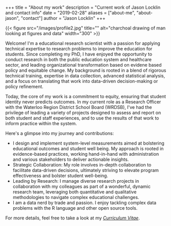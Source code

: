 +++
title = "About my work"
description = "Current work of Jason Locklin and contact info"
date = "2019-02-28"
aliases = ["about-me", "about-jason", "contact"]
author = "Jason Locklin"
+++


{{< figure src="/images/profile2.jpg" title="" alt="charchoal drawing of man looking at figures and data" width="300" >}}





Welcome! I'm a educational research scientist with a passion for applying technical expertise to research problems to improve the education for students. Since completing my PhD, I have enjoyed the opportunity to conduct research in both the public education system and healthcare sector, and leading organizational transformation based on evidene based policy and equitable change. My background is rooted in a blend of rigorous technical training, expertise in data collection, advanced statistical analysis, and a focus on translating that work into data-driven decision-making or policy refinement.

Today, the core of my work is a commitment to equity, ensuring that student identity never predicts outcomes. In my current role as a Research Officer with the Waterloo Region District School Board (WRDSB), I've had the privilege of leading a variety of projects designed to assess and report on both student and staff experiences, and to use the results of that work to inform practice within the system.

Here's a glimpse into my journey and contributions:

  +  I design and implement system-level measurements aimed at bolstering educational outcomes and student well being. My approach is rooted in evidence-based practices, working hand-in-hand with administration and various stakeholders to deliver actionable insights.
  +  Strategic Collaboration: My role involves in-depth collaboration to facilitate data-driven decisions, ultimately striving to elevate program effectiveness and bolster student well-being.
  +  Leading by Research: I manage diverse research projects in collaboration with my colleagues as part of a wonderful, dynamic research team, leveraging both quantitative and qualitative methodologies to navigate complex educational challenges.
  +  I am a data nerd by trade and passion. I enjoy tackling complex data problems with the R language and other open source tools.


  For more details, feel free to take a look at my
*[Curriculum Vitae](/Jason_Locklin_Resume.pdf)*.
